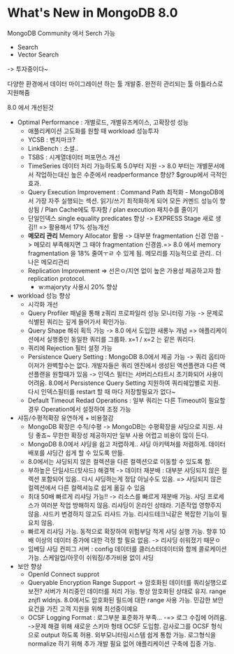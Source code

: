 # What's New in MongoDB 8.0
MongoDB Community 에서 Serch 가능
* Search
* Vector Search

-> 투자중이다~

다양한 환경에서 데이터 마이그레이션 하는 툴 개발중. 완전히 관리되는 툴 아틀라스로 지원해줌

8.0 에서 개선된것
* Optimal Performance : 개별로드, 개별유즈케이스, 고확장성 성능
  * 애플리케이션 고도화를 원할 때 workload 성능투자 
  * YCSB : 벤치마크?
  * LinkBench : 소셜..
  * TSBS : 시계열데이터 퍼포먼스 개선
  * TimeSeries 데이터 처리 가능하도록 5.0부터 지원 -> 8.0 부터는 개별문서에서 작업하는대신 높은 수준에서 readperformance 향상? $group에서 극적인 효과.
  * Query Execution Improvement : Command Path 최적화 - MongoDB에서 가장 자주 실행되는 섹션. 읽기/쓰기 최적화하게 되어 모든 커멘드 성능이 향상됨 / Plan Cache에도 투자함 / plan execution 패치수를 줄이기
  * 단일인덱스 single equality predicates 향상 -> EXPRESS Stage 새로 생김!! => 활용해서 17% 성능개선
  * **메모리 관리** Memory Allocator 활용 -> 대부분 fragmentation 신경 안씀 -> 메모리 부족해지면 그 때야 fragmentation 신경씀.=> 8.0 에서 memory fragmentation 을 18% 줄여ㅜㄹ 수 있게 됨. 메모리를 지능적으로 관리.. 더 나은 메모리관리
  * Replication Improvement  => 선은ㅇ/지연 없이 높은 가용성 제공하고자 함 replication protocol.
    * w:majoryty 사용시 20% 향상 
* workload 성능 향상
  * 시각화 개선
  * Query Profiler 패널을 통해 z쿼리 프로파일러 성능 모니터링 가능 -> 문제로 식별된 쿼리는 깊게 들어가서 확인가능.
  * Query Shape 해쉬 획득 가능 -> 8.0 에서 도입한 새롱누 개념 => 애플리케이션에서 실행중인 동일한 쿼리를 그룹화. x=1 / x=2 는 같은 쿼리다.
  * 쿼리에 Rejection 필터 설정 가능
  * Persistence Query Setting : MongoDB 8.0에서 제공 가능 -> 쿼리 옵티마이저가 완벽할수는 없다. 개발자들은 쿼리 엔진에서 생성된 액션플랜과 다른 액션플랜을 원할때가 있음 -> 인덱스 필터는 서버리스타트시 초기화되어 사용이 어려움. 8.0에서 Persistence Query Setting 지원하여 쿼리쉐입별로 지원. 다시 인덱스필터를 restart 할 때 마다 저장할필요가 없다~
  * Default Timeout Redad Operations : 일부 쿼리는 다른 Timeout이 필요할 경우 Operation에서 설정하여 조정 가능
* 샤등/수평적확장 유연하게 + 비용절감
  * MongoDB 확장은 수직/수평 -> MongoDB는 수평확장을 샤딩으로 지원. 샤딩 좋죠~ 무한한 확장성 제공하지만 일부 사용 어렵고 비용이 많이 든다.
  * MongoDB 8.0에서 샤딩을 쉽고 저렵하게.. 샤딩 아키텍쳐를 저렴하게. 데이터 배포를 샤딩간 쉽게 할 수 있도록 만듦.
  * 8.0에서는 샤딩되지 않은 컬렉션을 다른 컬렉션으로 이동할 수 있도록 함. 
  * 부하높은 단일샤드(핫샤드) 해결책 -> 데이터 재분배 : 대부분 샤딩되지 않은 컬렉션 포함되어 있음.. 다시 샤딩하는게 정답 아닐수도 있음. => 샤딩되지 않은 컬렉션에서 다른 컬렉셔능로 쉽게 옮길 수 있음
  * 최대 50배 빠르게 리샤딩 가능!! -> 리소스를 빠르게 재분배 가능. 샤딩 프로세스가 여러분 작업 방해하지 않음. 리샤딩이 온라인 상태라. 기존작업 영향주지 않음. 샤드키  변경하지 않고도 리샤드 가능. 리샤드테크닉같은 복잡한 기능이 필요치 않음.
  * 빠르게 리샤딩 가능. 동적으로 확장하여 위험부담 적게 샤딩 실행 가능. 향후 10배 이상의 데이터 증가에 대한 걱정 할 필요 없음. -> 리샤딩 쉬워졌기 때문ㅇ
  * 임베딩 샤딩 컨피그 서버 : config 데이터를 클러스터데이터와 함께 콜로케이션 가능. 스케일업/아웃이 쉬워짐/추가비용 없이 샤딩
* 보안 향상
  * OpenId Connect supprot
  * Queryable Encryption Range Support -> 암호화된 데이터를 쿼리실행으로 보전? 서버가 처리중인 데이터를 처리 가능. 항상 암호화된 상태로 유지. range znjfl wldnjs. 8.0에서도 암호화된 필드에 대한 range 사용 가능. 민감한 보안 요건을 가진 고객 지원을 위해 최선중이예요
  * OCSF Logging Format : 로그부분 표준화가 부족... -=> 로그 수집에 어려움. ->문제 해결 위해 새로운 스키마 형태 OCSF 도입함. 감사로그를 OCSF 형식으로 output 하도록 허용. 외부모니터링시스템 쉽게 통합 가능. 로그형식을 normalize 하기 위해 추가 개발 필요 없어 애플리케이션 구축에 집중 가능.
